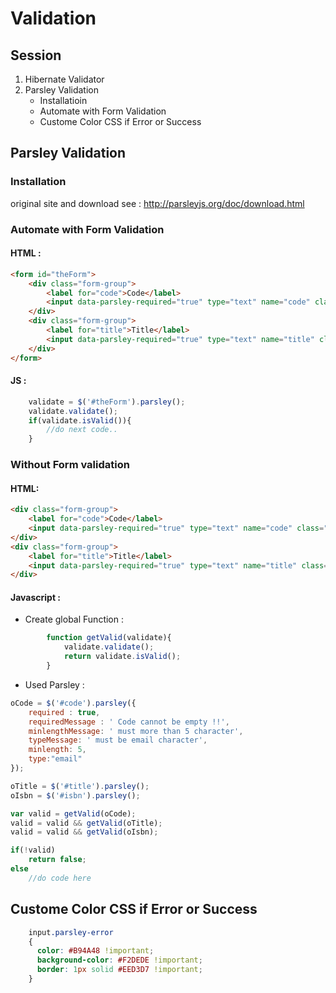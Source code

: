 # Validation
## Session
1. Hibernate Validator
2. Parsley Validation
	* Installatioin 
	* Automate with Form Validation
	* Custome Color CSS if Error or Success

## Parsley Validation 
### Installation
original site and download see : http://parsleyjs.org/doc/download.html
	
### Automate with Form Validation
#### HTML :
```html
<form id="theForm">
	<div class="form-group">
		<label for="code">Code</label>
		<input data-parsley-required="true" type="text" name="code" class="form-control" id="code" placeholder="Code">
	</div>
	<div class="form-group">
		<label for="title">Title</label>
		<input data-parsley-required="true" type="text" name="title" class="form-control datavalid" id="title" placeholder="Title">
	</div>
</form>
```

#### JS : 
```javascript
	validate = $('#theForm').parsley();
	validate.validate();
	if(validate.isValid()){
		//do next code..
	}
```
	
### Without Form validation
#### HTML: 
```html
<div class="form-group">
	<label for="code">Code</label>
	<input data-parsley-required="true" type="text" name="code" class="form-control" id="code" placeholder="Code">
</div>
<div class="form-group">
	<label for="title">Title</label>
	<input data-parsley-required="true" type="text" name="title" class="form-control datavalid" id="title" placeholder="Title">
</div>	
```

#### Javascript : 
* Create global Function :
```javascript
		function getValid(validate){
			validate.validate();	
			return validate.isValid();
		}
```
		
* Used Parsley :
```javascript
oCode = $('#code').parsley({
	required : true,
	requiredMessage : ' Code cannot be empty !!',
	minlengthMessage: ' must more than 5 character',
	typeMessage: ' must be email character',
	minlength: 5,
	type:"email"
});

oTitle = $('#title').parsley();
oIsbn = $('#isbn').parsley();

var valid = getValid(oCode);
valid = valid && getValid(oTitle);
valid = valid && getValid(oIsbn);

if(!valid)
	return false;
else
	//do code here 
```

## Custome Color CSS if Error or Success
```css
	input.parsley-error
    {
      color: #B94A48 !important;
      background-color: #F2DEDE !important;
      border: 1px solid #EED3D7 !important;
    }
 ```
